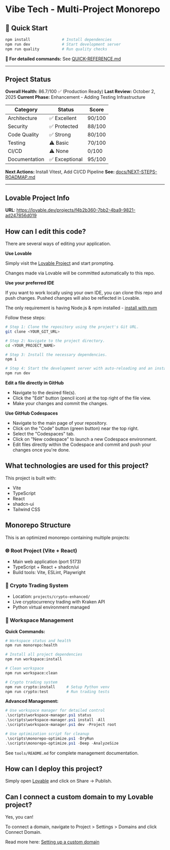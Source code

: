 # Vibe Tech - Multi-Project Monorepo

## 🎯 Quick Start

```bash
npm install              # Install dependencies
npm run dev              # Start development server
npm run quality          # Run quality checks
```

**📖 For detailed commands:** See [QUICK-REFERENCE.md](./QUICK-REFERENCE.md)

---

## Project Status

**Overall Health:** 86.7/100 ✅ (Production Ready)
**Last Review:** October 2, 2025
**Current Phase:** Enhancement - Adding Testing Infrastructure

| Category | Status | Score |
|----------|--------|-------|
| Architecture | ✅ Excellent | 90/100 |
| Security | ✅ Protected | 88/100 |
| Code Quality | ✅ Strong | 80/100 |
| Testing | ⚠️ Basic | 70/100 |
| CI/CD | ⚠️ None | 0/100 |
| Documentation | ✅ Exceptional | 95/100 |

**Next Actions:** Install Vitest, Add CI/CD Pipeline
**See:** [docs/NEXT-STEPS-ROADMAP.md](./docs/NEXT-STEPS-ROADMAP.md)

---

## Lovable Project Info

**URL**: https://lovable.dev/projects/f4b2b360-7bb2-4ba9-9821-ad247856d019

## How can I edit this code?

There are several ways of editing your application.

**Use Lovable**

Simply visit the [Lovable Project](https://lovable.dev/projects/f4b2b360-7bb2-4ba9-9821-ad247856d019) and start prompting.

Changes made via Lovable will be committed automatically to this repo.

**Use your preferred IDE**

If you want to work locally using your own IDE, you can clone this repo and push changes. Pushed changes will also be reflected in Lovable.

The only requirement is having Node.js & npm installed - [install with nvm](https://github.com/nvm-sh/nvm#installing-and-updating)

Follow these steps:

```sh
# Step 1: Clone the repository using the project's Git URL.
git clone <YOUR_GIT_URL>

# Step 2: Navigate to the project directory.
cd <YOUR_PROJECT_NAME>

# Step 3: Install the necessary dependencies.
npm i

# Step 4: Start the development server with auto-reloading and an instant preview.
npm run dev
```

**Edit a file directly in GitHub**

- Navigate to the desired file(s).
- Click the "Edit" button (pencil icon) at the top right of the file view.
- Make your changes and commit the changes.

**Use GitHub Codespaces**

- Navigate to the main page of your repository.
- Click on the "Code" button (green button) near the top right.
- Select the "Codespaces" tab.
- Click on "New codespace" to launch a new Codespace environment.
- Edit files directly within the Codespace and commit and push your changes once you're done.

## What technologies are used for this project?

This project is built with:

- Vite
- TypeScript
- React
- shadcn-ui
- Tailwind CSS

## Monorepo Structure

This is an optimized monorepo containing multiple projects:

### 🌐 Root Project (Vite + React)
- Main web application (port 5173)
- TypeScript + React + shadcn/ui
- Build tools: Vite, ESLint, Playwright

### 🐍 Crypto Trading System
- Location: `projects/crypto-enhanced/`
- Live cryptocurrency trading with Kraken API
- Python virtual environment managed

### 🔧 Workspace Management

**Quick Commands:**
```bash
# Workspace status and health
npm run monorepo:health

# Install all project dependencies
npm run workspace:install

# Clean workspace
npm run workspace:clean

# Crypto trading system
npm run crypto:install     # Setup Python venv
npm run crypto:test        # Run trading tests
```

**Advanced Management:**
```powershell
# Use workspace manager for detailed control
.\scripts\workspace-manager.ps1 status
.\scripts\workspace-manager.ps1 install -All
.\scripts\workspace-manager.ps1 dev -Project root

# Use optimization script for cleanup
.\scripts\monorepo-optimize.ps1 -DryRun
.\scripts\monorepo-optimize.ps1 -Deep -AnalyzeSize
```

See `tools/README.md` for complete management documentation.

## How can I deploy this project?

Simply open [Lovable](https://lovable.dev/projects/f4b2b360-7bb2-4ba9-9821-ad247856d019) and click on Share -> Publish.

## Can I connect a custom domain to my Lovable project?

Yes, you can!

To connect a domain, navigate to Project > Settings > Domains and click Connect Domain.

Read more here: [Setting up a custom domain](https://docs.lovable.dev/tips-tricks/custom-domain#step-by-step-guide)

